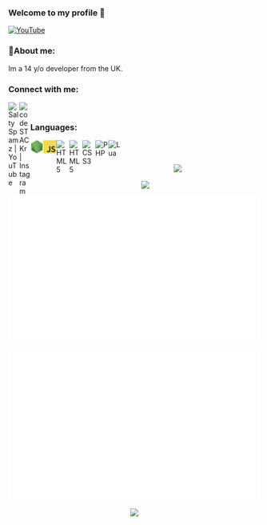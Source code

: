 ### Welcome to my profile 👋

[![YouTube](https://img.shields.io/youtube/channel/subscribers/UCMsrA8uiIozzouHDebKIm3g?style=for-the-badge)](https://youtube.com/saltyspamz)

### 🚀About me:
Im a 14 y/o developer from the UK.


### Connect with me:

[<img align="left" alt="Salty Spamz | YouTube" width="22px" src="https://cdn.jsdelivr.net/npm/simple-icons@v3/icons/youtube.svg" />][youtube]
[<img align="left" alt="codeSTACKr | Instagram" width="22px" src="https://cdn.jsdelivr.net/npm/simple-icons@v3/icons/instagram.svg" />][instagram]

<br />

### Languages:

<img align="left" alt="Node.js" width="26px" src="https://raw.githubusercontent.com/github/explore/80688e429a7d4ef2fca1e82350fe8e3517d3494d/topics/nodejs/nodejs.png" />
<img align="left" alt="JavaScript" width="26px" src="https://raw.githubusercontent.com/github/explore/80688e429a7d4ef2fca1e82350fe8e3517d3494d/topics/javascript/javascript.png" />
<img align="left" alt="HTML5" width="26px" src="https://cdn.jsdelivr.net/npm/programming-languages-logos/src/python/python_32x32.png" />
<img align="left" alt="HTML5" width="26px" src="https://cdn.jsdelivr.net/npm/programming-languages-logos/src/html/html_32x32.png" />
<img align="left" alt="CSS3" width="26px" src="https://cdn.jsdelivr.net/npm/programming-languages-logos/src/css/css_32x32.png" />
<img align="left" alt="PHP" width="26px" src="https://cdn.jsdelivr.net/npm/programming-languages-logos/src/php/php_32x32.png" />
<img align="left" alt="Lua" width="26px" src="https://cdn.jsdelivr.net/npm/programming-languages-logos/src/lua/lua_32x32.png" />


<br />
<br />


<p align="center">
  <img src="https://discord.c99.nl/widget/theme-3/409250840571019264.png"/>
</p>
  
<p align="center">
  <img src="https://github-readme-stats.vercel.app/api?username=Salty-Coder&show_icons=true&theme=tokyonight"/>
</p>


<p align="center">
  <img src="https://raw.githubusercontent.com/Salty-Coder/github-stats-transparent/output/generated/overview.svg"/>
</p>


<p align="center">
  <img src="https://raw.githubusercontent.com/Salty-Coder/github-stats-transparent/output/generated/languages.svg"/>
</p>



<p align="center">
   <img src="https://komarev.com/ghpvc/?username=Salty-Coder&style=flat&color=red" img/>
</p>





[twitter]: https://twitter.com/
[youtube]: https://youtube.com/SaltySpamz
[instagram]: https://instagram.com/saltyspamzyt

